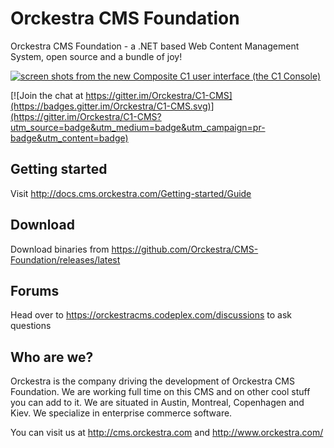 # Orckestra CMS Foundation

Orckestra CMS Foundation - a .NET based Web Content Management System, open source and a bundle of joy!

[![screen shots from the new Composite C1 user interface (the C1 Console)](http://hackathon.composite.net/maw/github/6-pack-screenshots-small.png)](http://hackathon.composite.net/maw/github/6-pack-screenshots.png)

[![Join the chat at https://gitter.im/Orckestra/C1-CMS](https://badges.gitter.im/Orckestra/C1-CMS.svg)](https://gitter.im/Orckestra/C1-CMS?utm_source=badge&utm_medium=badge&utm_campaign=pr-badge&utm_content=badge)

## Getting started ##
Visit http://docs.cms.orckestra.com/Getting-started/Guide

## Download ##
Download binaries from https://github.com/Orckestra/CMS-Foundation/releases/latest

## Forums ##
Head over to https://orckestracms.codeplex.com/discussions to ask questions

## Who are we? ##
Orckestra is the company driving the development of Orckestra CMS Foundation. We are working full time on this CMS and on other cool stuff you can add to it. We are situated in Austin, Montreal, Copenhagen and Kiev. We specialize in enterprise commerce software. 

You can visit us at http://cms.orckestra.com and http://www.orckestra.com/

